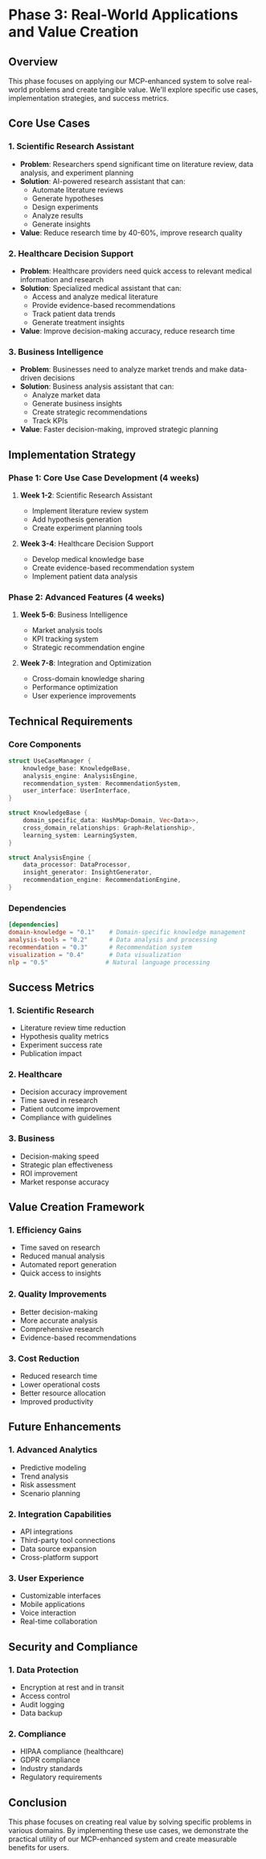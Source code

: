 # Phase 3: Real-World Applications and Value Creation

## Overview
This phase focuses on applying our MCP-enhanced system to solve real-world problems and create tangible value. We'll explore specific use cases, implementation strategies, and success metrics.

## Core Use Cases

### 1. Scientific Research Assistant
- **Problem**: Researchers spend significant time on literature review, data analysis, and experiment planning
- **Solution**: AI-powered research assistant that can:
  - Automate literature reviews
  - Generate hypotheses
  - Design experiments
  - Analyze results
  - Generate insights
- **Value**: Reduce research time by 40-60%, improve research quality

### 2. Healthcare Decision Support
- **Problem**: Healthcare providers need quick access to relevant medical information and research
- **Solution**: Specialized medical assistant that can:
  - Access and analyze medical literature
  - Provide evidence-based recommendations
  - Track patient data trends
  - Generate treatment insights
- **Value**: Improve decision-making accuracy, reduce research time

### 3. Business Intelligence
- **Problem**: Businesses need to analyze market trends and make data-driven decisions
- **Solution**: Business analysis assistant that can:
  - Analyze market data
  - Generate business insights
  - Create strategic recommendations
  - Track KPIs
- **Value**: Faster decision-making, improved strategic planning

## Implementation Strategy

### Phase 1: Core Use Case Development (4 weeks)
1. **Week 1-2**: Scientific Research Assistant
   - Implement literature review system
   - Add hypothesis generation
   - Create experiment planning tools

2. **Week 3-4**: Healthcare Decision Support
   - Develop medical knowledge base
   - Create evidence-based recommendation system
   - Implement patient data analysis

### Phase 2: Advanced Features (4 weeks)
1. **Week 5-6**: Business Intelligence
   - Market analysis tools
   - KPI tracking system
   - Strategic recommendation engine

2. **Week 7-8**: Integration and Optimization
   - Cross-domain knowledge sharing
   - Performance optimization
   - User experience improvements

## Technical Requirements

### Core Components
```rust
struct UseCaseManager {
    knowledge_base: KnowledgeBase,
    analysis_engine: AnalysisEngine,
    recommendation_system: RecommendationSystem,
    user_interface: UserInterface,
}

struct KnowledgeBase {
    domain_specific_data: HashMap<Domain, Vec<Data>>,
    cross_domain_relationships: Graph<Relationship>,
    learning_system: LearningSystem,
}

struct AnalysisEngine {
    data_processor: DataProcessor,
    insight_generator: InsightGenerator,
    recommendation_engine: RecommendationEngine,
}
```

### Dependencies
```toml
[dependencies]
domain-knowledge = "0.1"    # Domain-specific knowledge management
analysis-tools = "0.2"      # Data analysis and processing
recommendation = "0.3"      # Recommendation system
visualization = "0.4"       # Data visualization
nlp = "0.5"                # Natural language processing
```

## Success Metrics

### 1. Scientific Research
- Literature review time reduction
- Hypothesis quality metrics
- Experiment success rate
- Publication impact

### 2. Healthcare
- Decision accuracy improvement
- Time saved in research
- Patient outcome improvement
- Compliance with guidelines

### 3. Business
- Decision-making speed
- Strategic plan effectiveness
- ROI improvement
- Market response accuracy

## Value Creation Framework

### 1. Efficiency Gains
- Time saved on research
- Reduced manual analysis
- Automated report generation
- Quick access to insights

### 2. Quality Improvements
- Better decision-making
- More accurate analysis
- Comprehensive research
- Evidence-based recommendations

### 3. Cost Reduction
- Reduced research time
- Lower operational costs
- Better resource allocation
- Improved productivity

## Future Enhancements

### 1. Advanced Analytics
- Predictive modeling
- Trend analysis
- Risk assessment
- Scenario planning

### 2. Integration Capabilities
- API integrations
- Third-party tool connections
- Data source expansion
- Cross-platform support

### 3. User Experience
- Customizable interfaces
- Mobile applications
- Voice interaction
- Real-time collaboration

## Security and Compliance

### 1. Data Protection
- Encryption at rest and in transit
- Access control
- Audit logging
- Data backup

### 2. Compliance
- HIPAA compliance (healthcare)
- GDPR compliance
- Industry standards
- Regulatory requirements

## Conclusion
This phase focuses on creating real value by solving specific problems in various domains. By implementing these use cases, we demonstrate the practical utility of our MCP-enhanced system and create measurable benefits for users. 